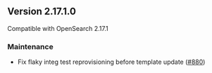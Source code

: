 ## Version 2.17.1.0

Compatible with OpenSearch 2.17.1

### Maintenance
- Fix flaky integ test reprovisioning before template update ([#880](https://github.com/opensearch-project/flow-framework/pull/880))

